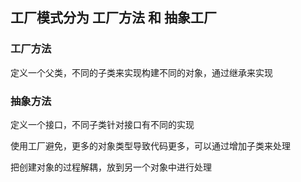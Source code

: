 ## 工厂模式分为 工厂方法 和 抽象工厂

### 工厂方法

定义一个父类，不同的子类来实现构建不同的对象，通过继承来实现

### 抽象方法

定义一个接口，不同子类针对接口有不同的实现


使用工厂避免，更多的对象类型导致代码更多，可以通过增加子类来处理

把创建对象的过程解耦，放到另一个对象中进行处理